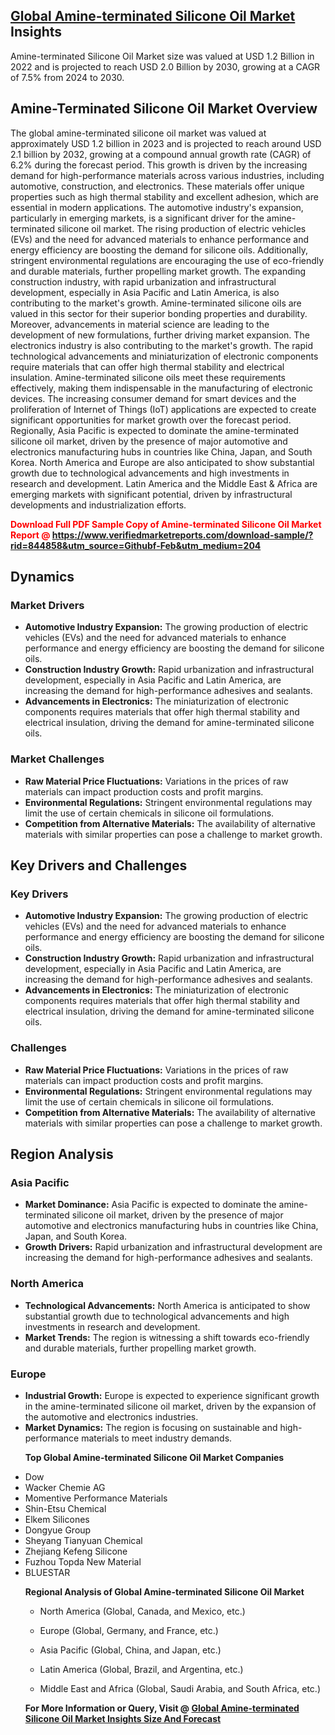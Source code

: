 <h2><a href="https://www.verifiedmarketreports.com/download-sample/?rid=844858&amp;utm_source=Githubf&amp;utm_medium=204" target="_blank">Global Amine-terminated Silicone Oil Market</a> Insights</h2><p>Amine-terminated Silicone Oil Market size was valued at USD 1.2 Billion in 2022 and is projected to reach USD 2.0 Billion by 2030, growing at a CAGR of 7.5% from 2024 to 2030.</p><p> <h2>Amine-Terminated Silicone Oil Market Overview</h2> <p>The global amine-terminated silicone oil market was valued at approximately USD 1.2 billion in 2023 and is projected to reach around USD 2.1 billion by 2032, growing at a compound annual growth rate (CAGR) of 6.2% during the forecast period. This growth is driven by the increasing demand for high-performance materials across various industries, including automotive, construction, and electronics. These materials offer unique properties such as high thermal stability and excellent adhesion, which are essential in modern applications. The automotive industry's expansion, particularly in emerging markets, is a significant driver for the amine-terminated silicone oil market. The rising production of electric vehicles (EVs) and the need for advanced materials to enhance performance and energy efficiency are boosting the demand for silicone oils. Additionally, stringent environmental regulations are encouraging the use of eco-friendly and durable materials, further propelling market growth. The expanding construction industry, with rapid urbanization and infrastructural development, especially in Asia Pacific and Latin America, is also contributing to the market's growth. Amine-terminated silicone oils are valued in this sector for their superior bonding properties and durability. Moreover, advancements in material science are leading to the development of new formulations, further driving market expansion. The electronics industry is also contributing to the market's growth. The rapid technological advancements and miniaturization of electronic components require materials that can offer high thermal stability and electrical insulation. Amine-terminated silicone oils meet these requirements effectively, making them indispensable in the manufacturing of electronic devices. The increasing consumer demand for smart devices and the proliferation of Internet of Things (IoT) applications are expected to create significant opportunities for market growth over the forecast period. Regionally, Asia Pacific is expected to dominate the amine-terminated silicone oil market, driven by the presence of major automotive and electronics manufacturing hubs in countries like China, Japan, and South Korea. North America and Europe are also anticipated to show substantial growth due to technological advancements and high investments in research and development. Latin America and the Middle East & Africa are emerging markets with significant potential, driven by infrastructural developments and industrialization efforts. </p> <p><strong><p><span class=""><span style="color: #ff0000;"><strong>Download Full PDF Sample Copy of Amine-terminated Silicone Oil Market Report</strong> @ </span><a href="https://www.verifiedmarketreports.com/download-sample/?rid=844858&amp;utm_source=Githubf-Feb&amp;utm_medium=204" target="_blank">https://www.verifiedmarketreports.com/download-sample/?rid=844858&amp;utm_source=Githubf-Feb&amp;utm_medium=204</a></span></p></strong></p> <h2>Dynamics</h2> <h3>Market Drivers</h3> <ul> <li><strong>Automotive Industry Expansion:</strong> The growing production of electric vehicles (EVs) and the need for advanced materials to enhance performance and energy efficiency are boosting the demand for silicone oils. </li> <li><strong>Construction Industry Growth:</strong> Rapid urbanization and infrastructural development, especially in Asia Pacific and Latin America, are increasing the demand for high-performance adhesives and sealants. </li> <li><strong>Advancements in Electronics:</strong> The miniaturization of electronic components requires materials that offer high thermal stability and electrical insulation, driving the demand for amine-terminated silicone oils. </li> </ul> <h3>Market Challenges</h3> <ul> <li><strong>Raw Material Price Fluctuations:</strong> Variations in the prices of raw materials can impact production costs and profit margins. </li> <li><strong>Environmental Regulations:</strong> Stringent environmental regulations may limit the use of certain chemicals in silicone oil formulations. </li> <li><strong>Competition from Alternative Materials:</strong> The availability of alternative materials with similar properties can pose a challenge to market growth. </li> </ul> <h2>Key Drivers and Challenges</h2> <h3>Key Drivers</h3> <ul> <li><strong>Automotive Industry Expansion:</strong> The growing production of electric vehicles (EVs) and the need for advanced materials to enhance performance and energy efficiency are boosting the demand for silicone oils. </li> <li><strong>Construction Industry Growth:</strong> Rapid urbanization and infrastructural development, especially in Asia Pacific and Latin America, are increasing the demand for high-performance adhesives and sealants. </li> <li><strong>Advancements in Electronics:</strong> The miniaturization of electronic components requires materials that offer high thermal stability and electrical insulation, driving the demand for amine-terminated silicone oils. </li> </ul> <h3>Challenges</h3> <ul> <li><strong>Raw Material Price Fluctuations:</strong> Variations in the prices of raw materials can impact production costs and profit margins. </li> <li><strong>Environmental Regulations:</strong> Stringent environmental regulations may limit the use of certain chemicals in silicone oil formulations. </li> <li><strong>Competition from Alternative Materials:</strong> The availability of alternative materials with similar properties can pose a challenge to market growth. </li> </ul> <h2>Region Analysis</h2> <h3>Asia Pacific</h3> <ul> <li><strong>Market Dominance:</strong> Asia Pacific is expected to dominate the amine-terminated silicone oil market, driven by the presence of major automotive and electronics manufacturing hubs in countries like China, Japan, and South Korea. </li> <li><strong>Growth Drivers:</strong> Rapid urbanization and infrastructural development are increasing the demand for high-performance adhesives and sealants. </li> </ul> <h3>North America</h3> <ul> <li><strong>Technological Advancements:</strong> North America is anticipated to show substantial growth due to technological advancements and high investments in research and development. </li> <li><strong>Market Trends:</strong> The region is witnessing a shift towards eco-friendly and durable materials, further propelling market growth. </li> </ul> <h3>Europe</h3> <ul> <li><strong>Industrial Growth:</strong> Europe is expected to experience significant growth in the amine-terminated silicone oil market, driven by the expansion of the automotive and electronics industries. </li> <li><strong>Market Dynamics:</strong> The region is focusing on sustainable and high-performance materials to meet industry demands. </li</p><p><strong>Top Global Amine-terminated Silicone Oil Market Companies</strong></p><div data-test-id=""><p><li>Dow</li><li> Wacker Chemie AG</li><li> Momentive Performance Materials</li><li> Shin-Etsu Chemical</li><li> Elkem Silicones</li><li> Dongyue Group</li><li> Sheyang Tianyuan Chemical</li><li> Zhejiang Kefeng Silicone</li><li> Fuzhou Topda New Material</li><li> BLUESTAR</li></p><div><strong>Regional Analysis of&nbsp;Global Amine-terminated Silicone Oil Market</strong></div><ul><li dir="ltr"><p dir="ltr">North America&nbsp;(Global, Canada, and Mexico, etc.)</p></li><li dir="ltr"><p dir="ltr">Europe (Global, Germany, and France, etc.)</p></li><li dir="ltr"><p dir="ltr">Asia Pacific&nbsp;(Global, China, and Japan, etc.)</p></li><li dir="ltr"><p dir="ltr">Latin America&nbsp;(Global, Brazil, and Argentina, etc.)</p></li><li dir="ltr">Middle East and Africa&nbsp;(Global, Saudi Arabia, and South Africa, etc.)</li></ul><p><strong>For More Information or Query, Visit @&nbsp;</strong><strong><a href="https://www.verifiedmarketreports.com/product/amine-terminated-silicone-oil-market/?utm_source=Githubf&amp;utm_medium=204" target="_blank">Global Amine-terminated Silicone Oil Market Insights Size And Forecast</a></strong></p></div>
